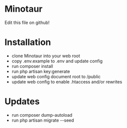 ﻿# Minotaur
 Edit this file on github!

# Installation
- clone Minotaur into your web root
- copy .env.example to .env and update config
- run composer install
- run php artisan key:generate
- update web config document root to /public
- update web config to enable .htaccess and/or rewrites

# Updates
- run composer dump-autoload
- run php artisan migrate --seed


